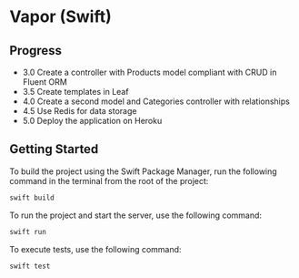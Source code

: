 # Vapor (Swift)

## Progress

- 3.0 Create a controller with Products model compliant with CRUD in Fluent ORM
- 3.5 Create templates in Leaf
- 4.0 Create a second model and Categories controller with relationships
- 4.5 Use Redis for data storage
- 5.0 Deploy the application on Heroku

## Getting Started

To build the project using the Swift Package Manager, run the following command in the terminal from the root of the project:
```bash
swift build
```

To run the project and start the server, use the following command:
```bash
swift run
```

To execute tests, use the following command:
```bash
swift test
```